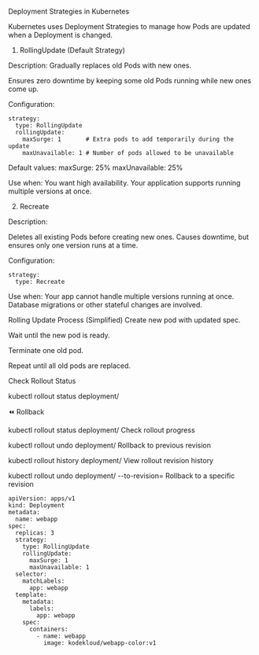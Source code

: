 Deployment Strategies in Kubernetes

Kubernetes uses Deployment Strategies to manage how Pods are updated when a Deployment is changed.

1. RollingUpdate (Default Strategy)

Description:
Gradually replaces old Pods with new ones.

Ensures zero downtime by keeping some old Pods running while new ones come up.

Configuration:
```
strategy:
  type: RollingUpdate
  rollingUpdate:
    maxSurge: 1       # Extra pods to add temporarily during the update
    maxUnavailable: 1 # Number of pods allowed to be unavailable
```

Default values:
maxSurge: 25%
maxUnavailable: 25%

Use when:
You want high availability.
Your application supports running multiple versions at once.


2. Recreate

Description:

Deletes all existing Pods before creating new ones.
Causes downtime, but ensures only one version runs at a time.

Configuration:

```
strategy:
  type: Recreate
```

Use when:
Your app cannot handle multiple versions running at once.
Database migrations or other stateful changes are involved.

Rolling Update Process (Simplified)
Create new pod with updated spec.

Wait until the new pod is ready.

Terminate one old pod.

Repeat until all old pods are replaced.

Check Rollout Status

kubectl rollout status deployment/<deployment-name>

⏪ Rollback

kubectl rollout status deployment/<name>	Check rollout progress

kubectl rollout undo deployment/<name>	Rollback to previous revision

kubectl rollout history deployment/<name>	View rollout revision history

kubectl rollout undo deployment/<name> --to-revision=<rev>	Rollback to a specific revision

```
apiVersion: apps/v1
kind: Deployment
metadata:
  name: webapp
spec:
  replicas: 3
  strategy:
    type: RollingUpdate
    rollingUpdate:
      maxSurge: 1
      maxUnavailable: 1
  selector:
    matchLabels:
      app: webapp
  template:
    metadata:
      labels:
        app: webapp
    spec:
      containers:
        - name: webapp
          image: kodekloud/webapp-color:v1


```
